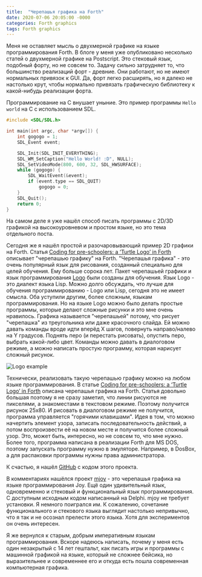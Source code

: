 ```yaml
---
title:  "Черепашья графика на Forth"
date: 2020-07-06 20:05:00 -0000
categories: Forth graphics
tags: Forth graphics
---
```


Меня не оставляет мысль о двухмерной графике на языке программирования Forth. В блоге у меня уже опубликовано несколько статей о двухмерной графике на Postscript. Это стековый язык, подобный форту, но не совсем то. Задачу сильно затрудняет то, что большинство реализаций форт - древние. Они работают, но не имеют нормальных привязок к GUI. Да, форт легко расширять, но я далеко не настолько крут, чтобы нормально привязать графическую библиотеку к какой-нибудь реализации форта.

Программирование на C внушает уныние. Это пример программы `Hello world` на С с использованием SDL.

```c
#include <SDL/SDL.h>

int main(int argc, char *argv[]) {
    int gogogo = 1;
    SDL_Event event;

    SDL_Init(SDL_INIT_EVERYTHING);
    SDL_WM_SetCaption("Hello World! :D", NULL);
    SDL_SetVideoMode(800, 600, 32, SDL_HWSURFACE);
    while (gogogo) {
        SDL_WaitEvent(&event);
        if (event.type == SDL_QUIT)
            gogogo = 0;
    }
    SDL_Quit();
    return 0;
}
```

На самом деле я уже нашёл способ писать программы с 2D/3D графикой на высокоуровневом и простом языке, но это тема отдельного поста.

Сегодня же я нашёл простой и разочаровывающий пример 2D графики на Forth. Статья [Coding for pre-schoolers: a ‘Turtle Logo’ in Forth](http://mathscitech.org/articles/turtle-logo-forth) описывает "черепашью графику" на Forth. "Черепашья графика" - это очень популярный язык для рисования, созданный специально для целей обучения. Ему больше сорока лет. Пакет черепашьей графики и язык программирования [Logo](https://en.wikipedia.org/wiki/Logo_(programming_language)) были созданы для обучения. Язык Logo - это диалект языка Lisp. Можно долго обсуждать, что лучше для обучения программированию - Logo или Lisp, сегодня это не имеет смысла. Оба уступили другим, более сложным, языкам программирования. Но на языке Logo можно было делать простые программы, которые делают сложные рисунки и это мне очень нравилось. Графика называется "черепашьей" потому, что рисует "черепашка" из треугольника или даже красочного слайда. Ей можно давать команды вроде идти вперёд Х шагов, повернуть направо/налево на Y градусов. Поднять перо (и перестать рисовать), опустить перо, выбрать какой-либо цвет. Команды можно давать в диалоговом режиме, а можно написать простую программу, которая нарисует сложный рисунок.

![Logo example](http://2nature.me/files/logo.png)

Технически, реализовать такую черепашью графику можно на любом языке программирования. В статье [Coding for pre-schoolers: a ‘Turtle Logo’ in Forth](http://mathscitech.org/articles/turtle-logo-forth) описана черепашья графика на Forth. Статья довольно большая поэтому я не сразу заметил, что линии рисуются не пикселями, а знакоместами в текстовом режиме. Поэтому получится рисунок 25x80. И рисовать в диалоговом режиме не получится, программа управляется "горячими клавишами". Идея в том, что можно начертить элемент узора, записать последовательность действий, а потом воспроизвести её на новом месте и получится более сложный узор. Это, может быть, интересно, но не совсем то, что мне нужно. Более того, программа написана в реализации Forth для MS DOS, поэтому запускать программу нужно в эмуляторе. Например, в DosBox, а для распаковки программы нужны права администратора. 

К счастью, я нашёл [GitHub](https://github.com/assad-ebrahim/Turtle-Logo-Forth) с кодом этого проекта. 

В комментариях нашёлся проект [mjoy](https://www.heise.de/download/product/mjoy) - это черепашья графика на языке программирования Joy. Ещё один удивительный язык, одновременно и стековый и функциональный язык программирования. С доступным исходным кодом написанный на Delphi. mjoy не требует установки. Я немного поигрался им. К сожалению, сочетание функционального и стекового языка выглядит настолько непривычно, что я так и не осознал прелести этого языка. Хотя для экспериментов он очень интересен.

Я же вернулся к старым, добрым императивным языкам программирования. Вскоре надеюсь написать, почему у меня есть один незакрытый с 14 лет гештальт, как писать игры и программы с машинной графикой на языке, который не сложнее бейсика, но выразительнее и современнее его и откуда есть пошла современная компьютерная графика.